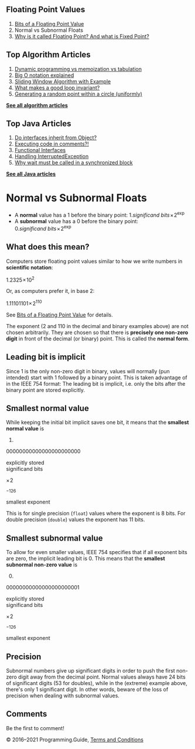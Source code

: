 



## Floating Point Values

1.  [Bits of a Floating Point Value](bits-of-a-floating-point-value.html)
2.  Normal vs Subnormal Floats
3.  [Why is it called Floating Point? And what is Fixed Point?](why-is-it-called-floating-point-and-what-is-fixed-point.html)

## Top Algorithm Articles

1.  [Dynamic programming vs memoization vs tabulation](dynamic-programming-vs-memoization-vs-tabulation.html)
2.  [Big O notation explained](big-o-notation-explained.html)
3.  [Sliding Window Algorithm with Example](sliding-window-example.html)
4.  [What makes a good loop invariant?](what-makes-a-good-loop-invariant.html)
5.  [Generating a random point within a circle (uniformly)](random-point-within-circle.html)

[**See all algorithm articles**](algorithms.html)



## Top Java Articles

1.  [Do interfaces inherit from Object?](java/do-interfaces-inherit-from-object.html)
2.  [Executing code in comments?!](java/executing-code-in-comments.html)
3.  [Functional Interfaces](java/functional-interfaces.html)
4.  [Handling InterruptedException](java/handling-interrupted-exceptions.html)
5.  [Why wait must be called in a synchronized block](java/why-wait-must-be-in-synchronized.html)

[**See all Java articles**](java/index.html)

# Normal vs Subnormal Floats

- A **normal** value has a 1 before the binary point: <span style="white-space: nowrap">1.<span style="font-style: italic">significand bits</span> × 2<sup>exp</sup></span>
- A **subnormal** value has a 0 before the binary point: <span style="white-space: nowrap">0.<span style="font-style: italic">significand bits</span> × 2<sup>exp</sup></span>

## What does this mean?

Computers store floating point values similar to how we write numbers in **scientific notation**:

1.2325 × 10<sup>2</sup>

Or, as computers prefer it, in base 2:

1.11101101 × 2<sup>110</sup>

See [Bits of a Floating Point Value](bits-of-a-floating-point-value.html) for details.

The exponent (2 and 110 in the decimal and binary examples above) are not chosen arbitrarily. They are chosen so that there is **precisely one non-zero digit** in front of the decimal (or binary) point. This is called the **normal form**.

## Leading bit is implicit

Since 1 is the only non-zero digit in binary, values will normally (pun intended) start with 1 followed by a binary point. This is taken advantage of in the IEEE 754 format: The leading bit is implicit, i.e. only the bits after the binary point are stored explicitly.

## Smallest normal value

While keeping the initial bit implicit saves one bit, it means that the **smallest normal value** is

1.

00000000000000000000000

explicitly stored  
significand bits

× 2

<sup>−126</sup>

smallest exponent

This is for single precision (`float`) values where the exponent is 8 bits. For double precision (`double`) values the exponent has 11 bits.

## Smallest subnormal value

To allow for even smaller values, IEEE 754 specifies that if all exponent bits are zero, the implicit leading bit is 0. This means that the **smallest subnormal non-zero value** is

0.

00000000000000000000001

explicitly stored  
significand bits

× 2

<sup>−126</sup>

smallest exponent

## Precision

Subnormal numbers give up significant digits in order to push the first non-zero digit away from the decimal point. Normal values always have 24 bits of significant digits (53 for doubles), while in the (extreme) example above, there's only 1 significant digit. In other words, beware of the loss of precision when dealing with subnormal values.

## Comments

Be the first to comment!

© 2016–2021 Programming.Guide, [Terms and Conditions](terms-and-conditions.html)
